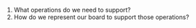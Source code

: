 1. What operations do we need to support?
2. How do we represent our board to support those operations?
